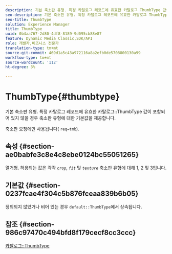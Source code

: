 ```yaml
---
description: 기본 축소판 유형. 특정 카탈로그 레코드에 유효한 카탈로그 ThumbType 값이 없는 경우 축소판 유형에 대한 기본값을 제공합니다.
seo-description: 기본 축소판 유형. 특정 카탈로그 레코드에 유효한 카탈로그 ThumbType 값이 없는 경우 축소판 유형에 대한 기본값을 제공합니다.
seo-title: ThumbType
solution: Experience Manager
title: ThumbType
uuid: 0b4aa767-2d80-4df8-8189-9d095cb88e87
feature: Dynamic Media Classic,SDK/API
role: 개발자,비즈니스 전문가
translation-type: tm+mt
source-git-commit: 469d1a5c43a972116a8a2efb0de5708800130a99
workflow-type: tm+mt
source-wordcount: '112'
ht-degree: 3%

---
```



# ThumbType{#thumbtype}

기본 축소판 유형. 특정 카탈로그 레코드에 유효한 카탈로그::ThumbType 값이 포함되어 있지 않을 경우 축소판 유형에 대한 기본값을 제공합니다.

축소판 요청에만 사용됩니다( `req=tmb`).

## 속성 {#section-ae0babfe3c8e4c8ebe0124bc55051265}

열거형. 허용되는 값은 각각 *`crop`*, *`fit`* 및 *`texture`* 축소판 유형에 대해 1, 2 및 3입니다.

## 기본값 {#section-0237fcae4f304c5b876fceaa839b6b05}

정의되지 않았거나 비어 있는 경우 `default::ThumbType`에서 상속됩니다.

## 참조 {#section-986c97470c494bfd8f179cecf8cc3ccc}

[카탈로그::ThumbType](../../../../../is-api/image-catalog/image-serving-api-ref/c-image-catalog-reference/c-image-svg-data-reference/c-image-data-reference/r-thumbtype-cat.md#reference-41149ddffc8749cba2f8d9c8e2611e03)
